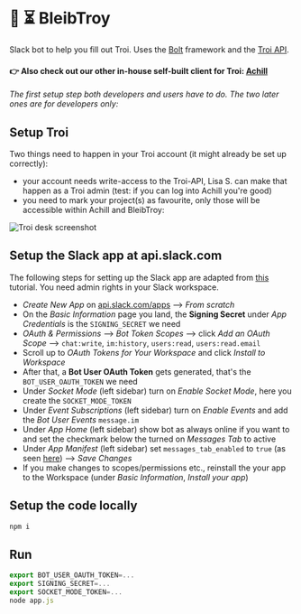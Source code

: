 # 🤖 ⏳ BleibTroy
Slack bot to help you fill out Troi. Uses the [Bolt](https://github.com/SlackAPI/bolt-js) framework and the [Troi API](https://v2.troi.dev/).

#### 👉 Also check out our other in-house self-built client for Troi: [Achill](https://github.com/digitalservice4germany/achill)

*The first setup step both developers and users have to do. The two later ones are for developers only:*

## Setup Troi

Two things need to happen in your Troi account (it might already be set up correctly):
- your account needs write-access to the Troi-API, Lisa S. can make that happen as a Troi admin (test: if you can log into Achill you're good)
- you need to mark your project(s) as favourite, only those will be accessible within Achill and BleibTroy:

![Troi desk screenshot](https://user-images.githubusercontent.com/5141792/167609943-a83b3018-3e06-4a7e-8584-003531e56cbc.png)


## Setup the Slack app at api.slack.com

The following steps for setting up the Slack app are adapted from [this](https://slack.dev/bolt-js/tutorial/getting-started) tutorial. You need admin rights in your Slack workspace.

- *Create New App* on [api.slack.com/apps](https://api.slack.com/apps) --> *From scratch*
- On the *Basic Information* page you land, the **Signing Secret** under *App Credentials* is the `SIGNING_SECRET` we need
- *OAuth & Permissions* --> *Bot Token Scopes* --> click *Add an OAuth Scope* --> `chat:write`, `im:history`, `users:read`, `users:read.email`
- Scroll up to *OAuth Tokens for Your Workspace* and click *Install to Workspace*
- After that, a **Bot User OAuth Token** gets generated, that's the `BOT_USER_OAUTH_TOKEN` we need
- Under *Socket Mode* (left sidebar) turn on *Enable Socket Mode*, here you create the `SOCKET_MODE_TOKEN`
- Under *Event Subscriptions* (left sidebar) turn on *Enable Events* and add the *Bot User Events* `message.im`
- Under *App Home* (left sidebar) show bot as always online if you want to and set the checkmark below the turned on *Messages Tab* to active
- Under *App Manifest* (left sidebar) set `messages_tab_enabled` to `true` (as seen [here](https://stackoverflow.com/a/69937581)) --> *Save Changes*
- If you make changes to scopes/permissions etc., reinstall the your app to the Workspace (under *Basic Information*, *Install your app*)

## Setup the code locally

```js
npm i
```

## Run

```js
export BOT_USER_OAUTH_TOKEN=...
export SIGNING_SECRET=...
export SOCKET_MODE_TOKEN=...
node app.js
```
